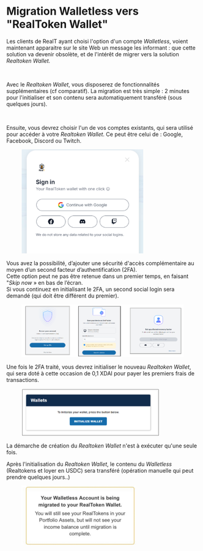 # Migration Walletless vers "RealToken Wallet"

Les clients de RealT ayant choisi l'option d'un compte _Walletless_, voient maintenant apparaitre sur le site Web un message les informant : que cette solution va devenir obsolète, et de l'intérêt de migrer vers la solution _Realtoken Wallet._

<figure><img src="../../.gitbook/assets/image (281).png" alt="" width="563"><figcaption></figcaption></figure>

Avec le _Realtoken Wallet_, vous disposerez de fonctionnalités supplémentaires (cf comparatif). La migration est très simple : 2 minutes pour l'initialiser et son contenu sera automatiquement transféré (sous quelques jours).

<figure><img src="../../.gitbook/assets/image (283).png" alt="" width="549"><figcaption></figcaption></figure>

Ensuite, vous devrez choisir l'un de vos comptes existants, qui sera utilisé pour accéder à votre _Realtoken Wallet_. Ce peut être celui de : Google, Facebook, Discord ou Twitch.

<figure><img src="../../.gitbook/assets/image (3) (1) (1) (1) (1) (1) (1).png" alt="" width="318"><figcaption></figcaption></figure>

Vous avez la possibilité, d’ajouter une sécurité d'accès complémentaire au moyen d’un second facteur d’authentification (2FA). \
Cette option peut ne pas être retenue dans un premier temps, en faisant "_Skip now_ » en bas de l’écran. \
Si vous continuez en initialisant le 2FA, un second social login sera demandé (qui doit être différent du premier).

<figure><img src="../../.gitbook/assets/image (5) (1) (1) (1) (1) (1).png" alt=""><figcaption></figcaption></figure>

Une fois le 2FA traité, vous devrez initialiser le nouveau _Realtoken Wallet_, qui sera doté à cette occasion de 0,1 XDAI pour payer les premiers frais de transactions.

<figure><img src="../../.gitbook/assets/image (3) (1) (1) (1) (1) (1) (1) (1) (1).png" alt="" width="360"><figcaption></figcaption></figure>

La démarche de création du _Realtoken Wallet_ n'est à exécuter qu'une seule fois.&#x20;

Après l'initialisation du _Realtoken Wallet_, le contenu du _Walletless_ (Realtokens et loyer en USDC) sera transféré (opération manuelle qui peut prendre quelques jours..)&#x20;

<figure><img src="../../.gitbook/assets/image (6) (1) (1) (1) (1).png" alt="" width="299"><figcaption></figcaption></figure>

